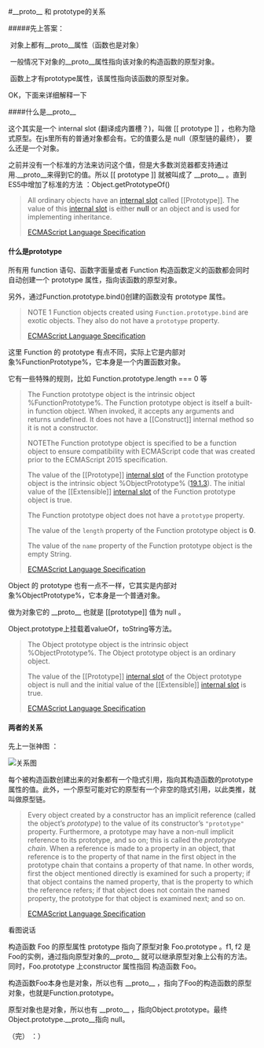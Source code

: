 #\_\_proto\_\_ 和 prototype的关系

#####先上答案：

​	对象上都有\_\_proto\_\_属性（函数也是对象）

​	一般情况下对象的\_\_proto\_\_属性指向该对象的构造函数的原型对象。

​	函数上才有prototype属性，该属性指向该函数的原型对象。

OK，下面来详细解释一下

####什么是\_\_proto\_\_

这个其实是一个 internal slot (翻译成内置槽？)，叫做 [[ prototype ]] ，也称为隐式原型。在js里所有的普通对象都会有。它的值要么是 null（原型链的最终）， 要么还是一个对象。

之前并没有一个标准的方法来访问这个值，但是大多数浏览器都支持通过用.\_\_proto\_\_来得到它的值。所以  [[ prototype ]] 就被叫成了 \_\_proto\_\_ 。直到ES5中增加了标准的方法 ：Object.getPrototypeOf()

> All ordinary objects have an [internal slot](http://www.ecma-international.org/ecma-262/6.0/#sec-object-internal-methods-and-internal-slots) called [[Prototype]]. The value of this [internal slot](http://www.ecma-international.org/ecma-262/6.0/#sec-object-internal-methods-and-internal-slots) is either **null** or an object and is used for implementing inheritance. 
>
> <a href="http://www.ecma-international.org/ecma-262/6.0/#sec-ordinary-object-internal-methods-and-internal-slots">ECMAScript Language Specification</a>



#### 什么是prototype

所有用 function 语句、函数字面量或者 Function 构造函数定义的函数都会同时自动创建一个 prototype 属性，指向该函数的原型对象。

另外，通过Function.prototype.bind()创建的函数没有 prototype 属性。

> NOTE 1 Function objects created using `Function.prototype.bind` are exotic objects. They also do not have 	a `prototype` property.
>
> <a href="http://www.ecma-international.org/ecma-262/6.0/#sec-function.prototype.bind">ECMAScript Language Specification</a>

这里 Function 的 prototype 有点不同，实际上它是内部对象%FunctionPrototype%，它本身是一个内置函数对象。

它有一些特殊的规则，比如 Function.prototype.length === 0 等

> The Function prototype object is the intrinsic object %FunctionPrototype%. The Function prototype object is itself a built-in function object. When invoked, it accepts any arguments and returns undefined. It does not have a [[Construct]] internal method so it is not a constructor.
>
> NOTEThe Function prototype object is specified to be a function object to ensure compatibility with ECMAScript code that was created prior to the ECMAScript 2015 specification.
>
> The value of the \[\[Prototype\]\] [internal slot](http://www.ecma-international.org/ecma-262/6.0/#sec-object-internal-methods-and-internal-slots) of the Function prototype object is the intrinsic object %ObjectPrototype% ([19.1.3](http://www.ecma-international.org/ecma-262/6.0/#sec-properties-of-the-object-prototype-object)). The initial value of the \[\[Extensible\]\] [internal slot](http://www.ecma-international.org/ecma-262/6.0/#sec-object-internal-methods-and-internal-slots) of the Function prototype object is true.
>
> The Function prototype object does not have a `prototype` property.
>
> The value of the `length` property of the Function prototype object is **0**.
>
> The value of the `name` property of the Function prototype object is the empty String.
>
> <a href="http://www.ecma-international.org/ecma-262/6.0/#sec-properties-of-the-function-prototype-object">ECMAScript Language Specification</a>

Object 的 prototype 也有一点不一样，它其实是内部对象%ObjectPrototype%，它本身是一个普通对象。

做为对象它的 \_\_proto\_\_ 也就是 \[\[prototype]] 值为 null 。

Object.prototype上挂载着valueOf，toString等方法。

> The Object prototype object is the intrinsic object %ObjectPrototype%. The Object prototype object is an ordinary object.
>
> The value of the \[\[Prototype\]\] [internal slot](http://www.ecma-international.org/ecma-262/6.0/#sec-object-internal-methods-and-internal-slots) of the Object prototype object is null and the initial value of the \[\[Extensible\]\] [internal slot](http://www.ecma-international.org/ecma-262/6.0/#sec-object-internal-methods-and-internal-slots) is true.
>
> <a href="http://www.ecma-international.org/ecma-262/6.0/#sec-properties-of-the-object-prototype-object">ECMAScript Language Specification</a>

#### 两者的关系

先上一张神图 ：

![关系图](/Users/yuartian/Downloads/关系图.jpg)

每个被构造函数创建出来的对象都有一个隐式引用，指向其构造函数的prototype属性的值。此外，一个原型可能对它的原型有一个非空的隐式引用，以此类推，就叫做原型链。

> Every object created by a constructor has an implicit reference (called the object’s *prototype*) to the value of its constructor’s `"prototype"` property. Furthermore, a prototype may have a non-null implicit reference to its prototype, and so on; this is called the *prototype chain*. When a reference is made to a property in an object, that reference is to the property of that name in the first object in the prototype chain that contains a property of that name. In other words, first the object mentioned directly is examined for such a property; if that object contains the named property, that is the property to which the reference refers; if that object does not contain the named property, the prototype for that object is examined next; and so on.
>
> <a href="http://www.ecma-international.org/ecma-262/6.0/#sec-objects">ECMAScript Language Specification</a>

看图说话

构造函数 Foo 的原型属性 prototype 指向了原型对象 Foo.prototype 。f1, f2 是Foo的实例，通过指向原型对象的\_\_proto\_\_ 就可以继承原型对象上公有的方法。同时，Foo.prototype 上constructor 属性指回 构造函数 Foo。

构造函数Foo本身也是对象，所以也有 \_\_proto\_\_ ，指向了Foo的构造函数的原型对象，也就是Function.prototype。

原型对象也是对象，所以也有 \_\_proto\_\_ ，指向Object.prototype。最终Object.prototype.\_\_proto\_\_指向 null。

（完）  ：）



